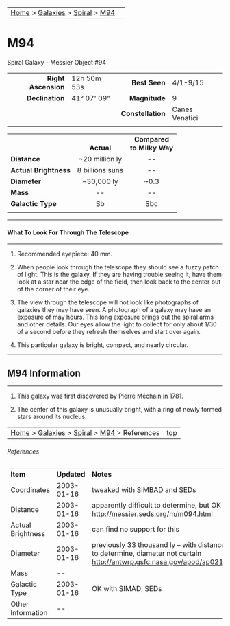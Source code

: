 <script src="/js/whatsup.js"></script>
<script type="text/javascript">
	var objectName ="M94"
	var objectDesc ="Spiral Galaxy<br/>in the Constellation<br/>Canes Venatici"
	var objectImage="other"
</script>

|    |    |
|:---|---:|
|[Home](/notes/#object-notes) > [Galaxies](/notes/#galaxies) > [Spiral](../!spiral-galaxy-info) > [M94](#m94)| <div id=whatsup></div> |

# M94
Spiral Galaxy - Messier Object #94

|   |   |   |   |
|--:|:--|--:|:--|
|**Right Ascension**|12h 50m 53s|**Best Seen**|4/1-9/15|
|**Declination**|41&deg; 07' 09"	|**Magnitude**|9|
|   |   |**Constellation**|Canes Venatici|
|   |   |   |   |

|  |  |  |
|---|:--:|:--:|
|  |<br/>**Actual**|**Compared<br/>to Milky Way**|
|**Distance**|~20 million ly|--|
|**Actual Brightness**|8 billions suns|--|
|**Diameter**|~30,000 ly|~0.3|
|**Mass**|--|--|
|**Galactic Type**|Sb|Sbc|
|  |  |  |

---
#### What To Look For Through The Telescope
---

1.	Recommended eyepiece: 40 mm.

2.	When people look through the telescope they should see a fuzzy patch of light.  This is the galaxy.  If they are having trouble seeing it, have them look at a star near the edge of the field, then look back to the center out of the corner of their eye.
   
3.	The view through the telescope will not look like photographs of galaxies they may have seen.  A photograph of a galaxy may have an exposure of may hours.  This long exposure brings out the spiral arms and other details.  Our eyes allow the light to collect for only about 1/30 of a second before they refresh themselves and start over again.
   
4.	This particular galaxy is bright, compact, and nearly circular.

---
## M94 Information
---

1.	This galaxy was first discovered by Pierre Méchain in 1781.

2.	The center of this galaxy is unusually bright, with a ring of newly formed stars around its nucleus.
 
|    |    |
|:---|---:|
|[Home](/notes/#object-notes) > [Galaxies](/notes/#galaxies) > [Spiral](../!spiral-galaxy-info) > [M94](#m94) > References|[top](#m94)|

###### References
|   |   |   |
|---|---|---|
|**Item**|**Updated**|**Notes**|
|Coordinates|2003-01-16|tweaked with SIMBAD and SEDs|
|Distance|2003-01-16|apparently difficult to determine, but OK with  <http://messier.seds.org/m/m094.html>|
|Actual Brightness|2003-01-16|can find no support for this|
|Diameter|2003-01-16|previously 33 thousand ly – with distance difficult to determine, diameter not certain <http://antwrp.gsfc.nasa.gov/apod/ap021121.html>
|Mass|--|  |
|Galactic Type|2003-01-16|OK with SIMAD, SEDs|
|Other Information|--|  |
